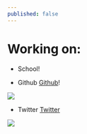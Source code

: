 ```yaml
---
published: false
---
```


# Working on:

- School!
[]({{site.baseurl}}/http://www.google.co.uk/url?sa=i&rct=j&q=&esrc=s&source=images&cd=&cad=rja&uact=8&ved=0ahUKEwiYse-X153WAhVGRhQKHfiHA-QQjRwIBw&url=http%3A%2F%2Fschools.mnps.org%2Feast-nashville-magnet-high-school%2F&psig=AFQjCNGI-R24tK-8vX2sw4h1QO33zpfWuA&ust=1505238135760168)

- Github [Github](github.com/aezlix)!

![]({{site.baseurl}}/https://www.google.co.uk/url?sa=i&rct=j&q=&esrc=s&source=images&cd=&cad=rja&uact=8&ved=0ahUKEwjOroGA2J3WAhVGRhQKHfiHA-QQjRwIBw&url=https%3A%2F%2Fwww.aha.io%2Fproduct%2Fintegrations%2Fgithub&psig=AFQjCNFbClUddyK3WSNvIKsB4tmrK9ykOQ&ust=1505238241700579)

- Twitter [Twitter](https://twitter.com/ixitX)

![]({{site.baseurl}}/http://www.google.co.uk/url?sa=i&rct=j&q=&esrc=s&source=images&cd=&cad=rja&uact=8&ved=0ahUKEwjBkuag2J3WAhWCXhQKHUalBN8QjRwIBw&url=http%3A%2F%2Femeunet.eular.org%2Ftwitter.cfm&psig=AFQjCNEzdNJnbgNTEVssAisI_ZBdfNK57Q&ust=1505238425184424)

